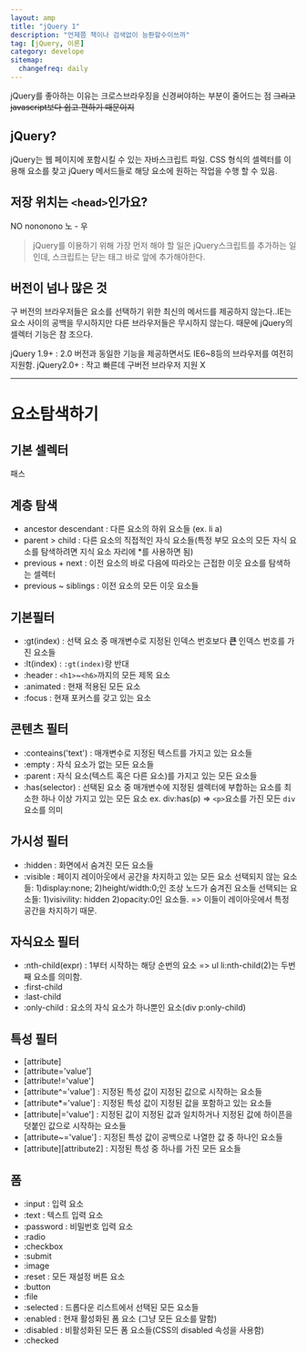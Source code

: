 ```yaml
---
layout: amp
title: "jQuery 1"
description: "언제쯤 책이나 검색없이 능롼할수이쓰까"
tag: [jQuery, 이론]
category: develope
sitemap:
  changefreq: daily
---
```


jQuery를 좋아하는 이유는 크로스브라우징을 신경써야하는 부분이 줄어드는 점 ~~그리고 javascript보다 쉽고 편하기 때문이지~~

## jQuery?
jQuery는 웹 페이지에 포함시킬 수 있는 자바스크립트 파일.
CSS 형식의 셀렉터를 이용해 요소를 찾고 jQuery 메서드들로 해당 요소에 원하는 작업을 수행 할 수 있음.


## 저장 위치는 `<head>`인가요?

NO nononono 노 - 우
> jQuery를 이용하기 위해 가장 먼저 해야 할 일은 jQuery스크립트를 추가하는 일인데, 스크립트는 닫는 </body>태그 바로 앞에 추가해야한다.

## 버전이 넘나 많은 것
구 버전의 브라우저들은 요소를 선택하기 위한 최신의 메서드를 제공하지 않는다..IE는 요소 사이의 공백을 무시하지만 다른 브라우저들은 무시하지 않는다. 때문에 jQuery의 셀렉터 기능은 참 조으다.

jQuery 1.9+ : 2.0 버전과 동일한 기능을 제공하면서도 IE6~8등의 브라우저를 여전히 지원함.
jQuery2.0+ : 작고 빠른데 구버전 브라우저 지원 X

---
# 요소탐색하기

## 기본 셀렉터
패스

## 계층 탐색
+ ancestor descendant : 다른 요소의 하위 요소들 (ex. li a)
+ parent > child : 다른 요소의 직접적인 자식 요소들(특정 부모 요소의 모든 자식 요소를 탐색하려면 지식 요소 자리에 *를 사용하면 됨)
+ previous + next : 이전 요소의 바로 다음에 따라오는 근접한 이웃 요소를 탐색하는 셀렉터
+ previous ~ siblings : 이전 요소의 모든 이웃 요소들

## 기본필터
+ :gt(index) : 선택 요소 중 매개변수로 지정된 인덱스 번호보다 **큰** 인덱스 번호를 가진 요소들
+ :lt(index) : `:gt(index)`랑 반대
+ :header : `<h1>`~`<h6>`까지의 모든 제목 요소
+ :animated : 현재 적용된 모든 요소
+ :focus : 현재 포커스를 갖고 있는 요소

## 콘텐츠 필터
+ :conteains('text') : 매개변수로 지정된 텍스트를 가지고 있는 요소들
+ :empty : 자식 요소가 없는 모든 요소들
+ :parent : 자식 요소(텍스트 혹은 다른 요소)를 가지고 있는 모든 요소들
+ :has(selector) : 선택된 요소 중 매개변수에 지정된 셀렉터에 부합하는 요소를 최소한 하나 이상 가지고 있는 모든 요소
ex. div:has(p) => `<p>`요소를 가진 모든 `div`요소를 의미

## 가시성 필터
+ :hidden : 화면에서 숨겨진 모든 요소들
+ :visible : 페이지 레이아웃에서 공간을 차지하고 있는 모든 요소
선택되지 않는 요소들: 1)display:none; 2)height/width:0;인 조상 노드가 숨겨진 요소들
선택되는 요소들: 1)visivility: hidden 2)opacity:0인 요소들.
=> 이들이 레이아웃에서 특정 공간을 차지하기 때문.

## 자식요소 필터
+ :nth-child(expr) : 1부터 시작하는 해당 순번의 요소
=> ul li:nth-child(2)는 두번째 요소를 의미함.
+ :first-child
+ :last-child
+ :only-child : 요소의 자식 요소가 하나뿐인 요소(div p:only-child)

## 특성 필터
+ [attribute]
+ [attribute='value']
+ [attribute!='value']
+ [attribute^='value'] : 지정된 특성 값이 지정된 값으로 시작하는 요소들
+ [attribute*='value'] : 지정된 특성 값이 지정된 값을 포함하고 있는 요소들
+ [attribute|='value'] : 지정된 값이 지정된 값과 일치하거나 지정된 값에 하이픈을 덧붙인 값으로 시작하는 요소들
+ [attribute~='value'] : 지정된 특성 값이 공백으로 나열한 값 중 하나인 요소들
+ [attribute][attribute2] : 지정된 특성 중 하나를 가진 모든 요소들

## 폼
+ :input : 입력 요소
+ :text : 텍스트 입력 요소
+ :password : 비밀번호 입력 요소
+ :radio
+ :checkbox
+ :submit
+ :image
+ :reset : 모든 재설정 버튼 요소
+ :button
+ :file
+ :selected : 드롭다운 리스트에서 선택된 모든 요소들
+ :enabled : 현재 활성화된 폼 요소 (그냥 모든 요소를 말함)
+ :disabled : 비활성화된 모든 폼 요소들(CSS의 disabled 속성을 사용함)
+ :checked
